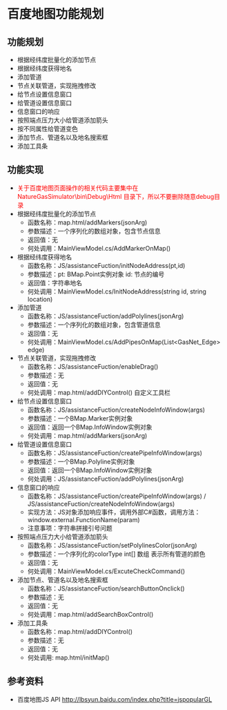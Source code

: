 # 百度地图功能规划

## 功能规划
+ 根据经纬度批量化的添加节点
+ 根据经纬度获得地名
+ 添加管道
+ 节点关联管道，实现拖拽修改
+ 给节点设置信息窗口
+ 给管道设置信息窗口
+ 信息窗口的响应
+ 按照端点压力大小给管道添加箭头
+ 按不同属性给管道变色
+ 添加节点、管道名以及地名搜索框
+ 添加工具条


## 功能实现
+ <font color=red>关于百度地图页面操作的相关代码主要集中在NatureGasSimulator\bin\Debug\Html 目录下，所以不要删除随意debug目录</font>
+ 根据经纬度批量化的添加节点 
  + 函数名称：map.html/addMarkers(jsonArg)
  + 参数描述：一个序列化的数组对象，包含节点信息
  + 返回值：无
  + 何处调用：MainViewModel.cs/AddMarkerOnMap()
+ 根据经纬度获得地名
  + 函数名称：JS/assistanceFuction/initNodeAddress(pt,id)
  + 参数描述：pt: BMap.Point实例对象 id: 节点的编号
  + 返回值：字符串地名
  + 何处调用：MainViewModel.cs/InitNodeAddress(string id, string location)
+ 添加管道
  + 函数名称：JS/assistanceFuction/addPolylines(jsonArg)
  + 参数描述：一个序列化的数组对象，包含管道信息
  + 返回值：无
  + 何处调用：MainViewModel.cs/AddPipesOnMap(List<GasNet_Edge> edge) 
+ 节点关联管道，实现拖拽修改
  + 函数名称：JS/assistanceFuction/enableDrag()
  + 参数描述：无
  + 返回值：无
  + 何处调用：map.html/addDIYControl() 自定义工具栏
+ 给节点设置信息窗口
  + 函数名称：JS/assistanceFuction/createNodeInfoWindow(args)
  + 参数描述：一个BMap.Marker实例对象
  + 返回值：返回一个BMap.InfoWindow实例对象
  + 何处调用：map.html/addMarkers(jsonArg)
+ 给管道设置信息窗口
  + 函数名称：JS/assistanceFuction/createPipeInfoWindow(args)
  + 参数描述：一个BMap.Polyline实例对象
  + 返回值：返回一个BMap.InfoWindow实例对象
  + 何处调用：JS/assistanceFuction/addPolylines(jsonArg)
+ 信息窗口的响应
  + 函数名称：JS/assistanceFuction/createPipeInfoWindow(args) / 
  JS/assistanceFuction/createNodeInfoWindow(args)
  + 实现方法：JS对象添加响应事件，调用外部C#函数，调用方法： window.external.FunctionName(param)
  + 注意事项：字符串拼接引号问题
+ 按照端点压力大小给管道添加箭头
  + 函数名称：JS/assistanceFuction/setPolylinesColor(jsonArg)
  + 参数描述：一个序列化的colorType int[] 数组 表示所有管道的颜色
  + 返回值：无
  + 何处调用：MainViewModel.cs/ExcuteCheckCommand()
+ 添加节点、管道名以及地名搜索框
  + 函数名称：JS/assistanceFuction/searchButtonOnclick()
  + 参数描述：无
  + 返回值：无
  + 何处调用：map.html/addSearchBoxControl()
+ 添加工具条
  + 函数名称：map.html/addDIYControl()
  + 参数描述：无
  + 返回值：无
  + 何处调用: map.html/initMap()

## 参考资料
+ 百度地图JS API http://lbsyun.baidu.com/index.php?title=jspopularGL